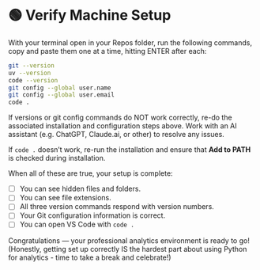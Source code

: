 # 🟢 Verify Machine Setup

With your terminal open in your Repos folder, run the following commands, copy and paste them one at a time, hitting ENTER after each:

```bash
git --version
uv --version
code --version
git config --global user.name
git config --global user.email
code .
```

If versions or git config commands do NOT work correctly, re-do the associated installation and configuration steps above.
Work with an AI assistant (e.g. ChatGPT, Claude.ai, or other) to resolve any issues.

If `code .` doesn’t work, re-run the installation and ensure that **Add to PATH** is checked during installation.

When all of these are true, your setup is complete:

- [ ] You can see hidden files and folders.
- [ ] You can see file extensions.
- [ ] All three version commands respond with version numbers.
- [ ] Your Git configuration information is correct.
- [ ] You can open VS Code with `code .`

Congratulations — your professional analytics environment is ready to go!
(Honestly, getting set up correctly IS the hardest part about using Python for analytics - time to take a break and celebrate!)
